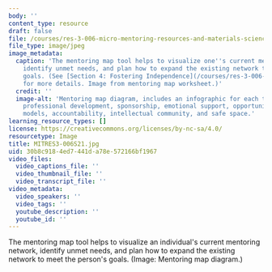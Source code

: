 ```yaml
---
body: ''
content_type: resource
draft: false
file: /courses/res-3-006-micro-mentoring-resources-and-materials-science-curriculum-spring-2021/mitres3-006s21.jpg
file_type: image/jpeg
image_metadata:
  caption: 'The mentoring map tool helps to visualize one''s current mentoring network,
    identify unmet needs, and plan how to expand the existing network to meet one''s
    goals. (See [Section 4: Fostering Independence](/courses/res-3-006-micro-mentoring-resources-and-materials-science-curriculum-spring-2021/pages/section-4-fostering-independence/)
    for more details. Image from mentoring map worksheet.)'
  credit: ''
  image-alt: 'Mentoring map diagram, includes an infographic for each thread: feedback,
    professional development, sponsorship, emotional support, opportunities, role
    models, accountability, intellectual community, and safe space.'
learning_resource_types: []
license: https://creativecommons.org/licenses/by-nc-sa/4.0/
resourcetype: Image
title: MITRES3-006S21.jpg
uid: 30b8c918-4ed7-441d-a78e-572166bf1967
video_files:
  video_captions_file: ''
  video_thumbnail_file: ''
  video_transcript_file: ''
video_metadata:
  video_speakers: ''
  video_tags: ''
  youtube_description: ''
  youtube_id: ''
---
```

The mentoring map tool helps to visualize an individual's current mentoring network, identify unmet needs, and plan how to expand the existing network to meet the person's goals. (Image: Mentoring map diagram.)